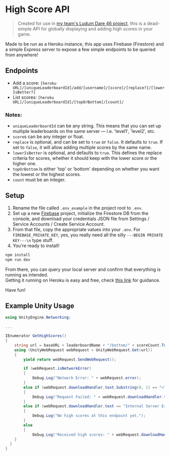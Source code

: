 # High Score API

> Created for use in [my team's Ludum Dare 46 project](https://ldjam.com/events/ludum-dare/46/final-flower-petals-of-a-lost-age), this is a dead-simple API for globally displaying and adding high scores in your game.

Made to be run as a Heroku instance, this app uses Firebase (Firestore) and a simple Express server to expose a few simple endpoints to be queried from anywhere!

## Endpoints

- Add a score: `[heroku URL]/[uniqueLeaderboardId]/add/[username]/[score]/[replace?]/[lowerIsBetter?]`
- List scores: `[heroku URL]/[uniqueLeaderboardId]/[topOrBottom]/[count]/`

### Notes:
- `uniqueLeaderboardId` can be any string. This means that you can set up multiple leaderboards on the same server — i.e. 'level1', 'level2', etc.
- `score`s can be any integer or float.
- `replace` is optional, and can be set to `true` or `false`. It defaults to `true`. If set to `false`, it will allow adding multiple scores by the same name.
- `lowerIsBetter` is optional, and defaults to `true`. This defines the replace criteria for scores, whether it should keep with the lower score or the higher one.
- `topOrBottom` is either 'top' or 'bottom' depending on whether you want the lowest or the highest scores.
- `count` must be an integer.

## Setup

1. Rename the file called `.env_example` in the project root to `.env`.
1. Set up a new [Firebase](https://firebase.google.com/) project, initialize the Firestore DB from the console, and download your credentials JSON file from Settings / Service Accounts / Create Service Account.
1. From that file, copy the appropriate values into your `.env`. For `FIREBASE_PRIVATE_KEY`,  yes, you really need all the silly `---BEGIN PRIVATE KEY---\n` type stuff.
1. You're ready to install!
```bash
npm install
npm run dev
```

From there, you can query your local server and confirm that everything is running as intended.  
Getting it running on Heroku is easy and free, check [this link](https://devcenter.heroku.com/articles/deploying-nodejs) for guidance.

Have fun!


## Example Unity Usage

```c#
using UnityEngine.Networking;

...

IEnumerator GetHighScores()
{
	string url = baseURL + leaderboardName + "/bottom/" + scoreCount.ToString() + '/';
	using (UnityWebRequest webRequest = UnityWebRequest.Get(url))
	{
		yield return webRequest.SendWebRequest();

		if (webRequest.isNetworkError)
		{
			Debug.Log("Network Error: " + webRequest.error);
		}
		else if (webRequest.downloadHandler.text.Substring(0, 1) == "<" || webRequest.downloadHandler.text == "Forbidden")
		{
			Debug.Log("Request Failed: " + webRequest.downloadHandler.text);
		}
		else if (webRequest.downloadHandler.text == "Internal Server Error")
		{
			Debug.Log("No high scores at this endpoint yet.");
		}
		else
		{
			Debug.Log("Received high scores: " + webRequest.downloadHandler.text);
    }
  }
}
```
